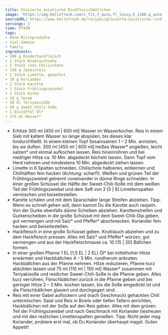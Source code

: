 ```yaml
---
title: Glasierte asiatische Rindfleischbällchen
image: 'https://img.hellofresh.com/c_fit,f_auto,fl_lossy,h_1100,q_auto,w_2600/hellofresh_s3/image/glasierte-asiatische-rindfleischballchen-a1eef77b.jpg'
sourceURL: https://www.hellofresh.de/recipes/glasierte-asiatische-rindfleischballchen-630cb6c18a62519a790bd929
servings: 2
time: PT45M
tags:
- Ohne Milchprodukte
- Viel Gemüse
- Family
ingredients:
- 200 g Rinderhackfleisch
- 1 Stück Knoblauchzehe
- 1 Stück rote Chilischote
- 150 g Jasminreis
- 1 Stück Limette, gewachst
- 10 g Koriander
- 2 Stück Karotte
- 1 Stück Frühlingszwiebel
- 1 Stück Gurke
- 10 g Sesam
- 50 ml Teriyakisoße
- 50 g Sweet-Chili-Soße
- 1 Esslöffel Öl*
- 375 ml Wasser*
---
```


- Erhitze 300 ml [450 ml | 600 ml] Wasser im Wasserkocher.  Reis in einem Sieb mit kaltem Wasser so lange abspülen, bis dieses klar hindurchfließt.  In einem kleinen Topf Sesamsamen 1 – 2 Min. anrösten, bis sie duften.  300 ml [450 ml | 600 ml] heißes Wasser\* angießen, leicht salzen\* und einmal aufkochen lassen. Reis hineinrühren und bei niedriger Hitze ca. 10 Min. abgedeckt köcheln lassen. Dann Topf vom Herd nehmen und mindestens 10 Min. abgedeckt ziehen lassen.
- Limette in 6 Spalten schneiden. Chilischote halbieren, entkernen und Chilihälften fein hacken (Achtung: scharf!).  Weißen und grünen Teil der Frühlingszwiebel getrennt voneinander in dünne Ringe schneiden.  In einer großen Schüssel die Hälfte der Sweet-Chili-Soße mit dem weißen Teil der Frühlingszwiebel und dem Saft von 3 [5 | 6] Limettenspalten vermischen und beiseitestellen.
- Karotte schälen und mit dem Sparschäler lange Streifen abziehen.  Tipp: Wenn es schnell gehen soll, dann kannst Du die Karotte auch raspeln. Von der Gurke ebenfalls dünne Scheiben abziehen. Karottenstreifen und Gurkenscheiben in die große Schüssel mit dem Sweet-Chili-Dip geben, gut vermengen und mit Salz\* und Pfeffer\* abschmecken.  Koriander fein hacken und beiseitestellen.
- Hackfleisch in eine große Schüssel geben.  Knoblauch abziehen und zu dem Hackfleisch pressen. Alles mit Salz\* und Pfeffer\* würzen, gut vermengen und aus der Hackfleischmasse ca. 10 [15 | 20] Bällchen formen.
- In einer großen Pfanne 1 EL [1,5 EL | 2 EL] Öl\* bei mittelhoher Hitze erwärmen und Hackbällchen 4 – 5 Min. rundherum anbraten. Hackbällchen aus der Pfanne nehmen.  Hitze reduzieren, Pfanne kurz abkühlen lassen und 75 ml [110 ml | 150 ml] Wasser\* zusammen mit Teriyakisoße und restlicher Sweet-Chili-Soße in die Pfanne geben. Alles kurz verrühren, Fleischbällchen zurück in die Pfanne geben und bei geringer Hitze 2 – 3 Min. kochen lassen, bis die Soße eingedickt ist und die Fleischbällchen glasiert und durchgegart sind.
- Reis mit einer Gabel auflockern und (nach Geschmack) gehackten Chili untermischen.  Salat und Reis in Bowls oder tiefen Tellern anrichten, Hackbällchen mit der Soße auf den Reis geben. Alles mit dem grünen Teil der Frühlingszwiebel und nach Geschmack mit Koriander bestreuen und mit den restlichen Limettenspalten genießen.  Tipp: Nicht jeder mag Koriander, probiere erst mal, ob Du Koriander überhaupt magst.  Guten Appetit!
